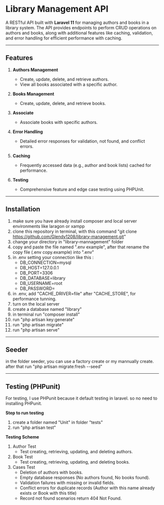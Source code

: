 # Library Management API

A RESTful API built with **Laravel 11** for managing authors and books in a library system. The API provides endpoints to perform CRUD operations on authors and books, along with additional features like caching, validation, and error handling for efficient performance with caching.

---

## Features

1. **Authors Management**
   - Create, update, delete, and retrieve authors.
   - View all books associated with a specific author.

2. **Books Management**
   - Create, update, delete, and retrieve books.

3. **Associate**
   - Associate books with specific authors.

4. **Error Handling**
   - Detailed error responses for validation, not found, and conflict errors.

5. **Caching**
   - Frequently accessed data (e.g., author and book lists) cached for performance.

6. **Testing**
   - Comprehensive feature and edge case testing using PHPUnit.

---

## Installation
1. make sure you have already install composer and local server environments like laragon or xampp
2. clone this repository in terminal, with this command "git clone  https://github.com/Glendy1208/library-management.git"
3. change your directory in "library-mannagement" folder
4. copy and paste the file named ".env example", after that rename the copy file (.env copy.example) into ".env"
5. in .env setting your connection like this :
    - DB_CONNECTION=mysql
    - DB_HOST=127.0.0.1
    - DB_PORT=3306
    - DB_DATABASE=library
    - DB_USERNAME=root
    - DB_PASSWORD=
5. in .env, add "CACHE_DRIVER=file" after "CACHE_STORE", for performance tunning.
6. turn on the local server
7. create a database named "library"
8. in terminal run "composer install"
9. run "php artisan key:generate"
10. run "php artisan migrate"
11. run "php artisan serve"

---

## Seeder
in the folder seeder, you can use a factory create or my mannually create. <br>
after that run "php artisan migrate:fresh --seed"

---

## Testing (PHPunit)
For testing, I use PHPunit because it default testing in laravel. so no need to installing PHPunit.


**Step to run testing**
1. create a folder named "Unit" in folder "tests"
2. run "php artisan test"

**Testing Scheme**
1. Author Test
    - Test creating, retrieving, updating, and deleting authors.
2. Book Test
    - Test creating, retrieving, updating, and deleting books.
3. Cases Test
    - Deletion of authors with books.
    - Empty database responses (No authors found, No books found).
    - Validation failures with missing or invalid fields.
    - Conflict errors for duplicate records (Author with this name already exists or Book with this title)
    - Record not found scenarios return 404 Not Found.